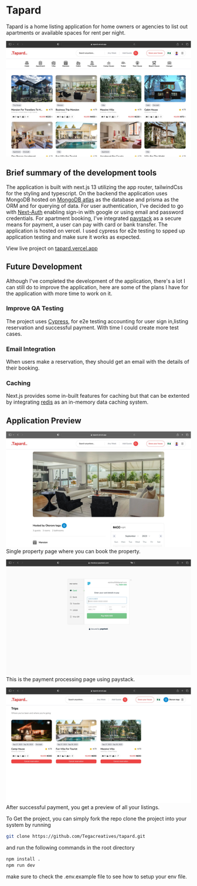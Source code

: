 
# Tapard

Tapard is a home listing application for home owners or agencies to list out apartments or available spaces for rent per night.

![Tapard 1](https://github.com/Tegacreatives/tapard/blob/main/public/images/demo/tapard2.jpg?raw=true)

## Brief summary of the development tools

The application is built with next.js 13 utilizing the app router, tailwindCss for the styling and typescript.
On the backend the application uses MongoDB hosted on [MongoDB atlas](https://www.mongodb.com/atlas/database) as the database and prisma as the ORM and for querying of data. For user authentication, I've decided to go with [Next-Auth](https://next-auth.js.org/) enabling sign-in with google or using email and password credentials.
For apartment booking, I've integrated [paystack](https://paystack.com/) as a secure means for payment, a user can pay with card or bank transfer.
The application is hosted on vercel.
I used cypress for e2e testing to spped up application testing and make sure it works as expected.

View live project on [tapard.vercel.app](https://tapard.vercel.app/)

## Future Development

Although I've completed the development of the application, there's a lot I can still do to improve the application, here are some of the plans I have for the application with more time to work on it.

### Improve QA Testing
The project uses [Cypress](https://www.cypress.io/), for e2e testing accounting for user sign in,listing reservation and successful payment. With time I could create more test cases.

### Email Integration
When users make a reservation, they should get an email with the details of their booking.

### Caching
Next.js provides some in-built features for caching but that can be extented by integrating [redis](https://redis.io/) as an in-memory data caching system.

## Application Preview

![Tapard 2](https://raw.githubusercontent.com/Tegacreatives/tapard/main/public/images/demo/tapard3.jpg)
Single property page where you can book the property.

![Tapard 3](https://github.com/Tegacreatives/tapard/blob/main/public/images/demo/tapard4.jpg?raw=true)
This is the payment processing page using paystack.

![Tapard 4](https://github.com/Tegacreatives/tapard/blob/main/public/images/demo/tapard5.jpg?raw=true)
After successful payment, you get a preview of all your listings.

To Get the project, you can simply fork the repo clone the project into your system by running

```bash
git clone https://github.com/Tegacreatives/tapard.git
```

and run the following commands in the root directory

```bash
npm install .
npm run dev
```

make sure to check the .env.example file to see how to setup your env file.
